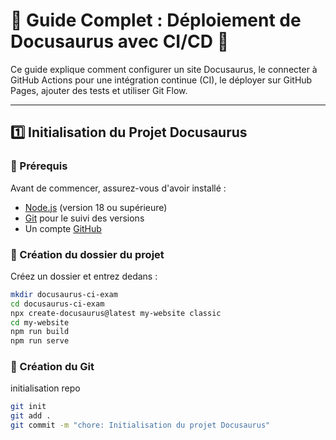 # 📖 Guide Complet : Déploiement de Docusaurus avec CI/CD 🚀

Ce guide explique comment configurer un site Docusaurus, le connecter à GitHub Actions pour une intégration continue (CI), le déployer sur GitHub Pages, ajouter des tests et utiliser Git Flow.

---

## 1️⃣ Initialisation du Projet Docusaurus

### 📌 Prérequis
Avant de commencer, assurez-vous d'avoir installé :
- [Node.js](https://nodejs.org/) (version 18 ou supérieure)
- [Git](https://git-scm.com/) pour le suivi des versions
- Un compte [GitHub](https://github.com/)

### 📌 Création du dossier du projet
Créez un dossier et entrez dedans :

```sh
mkdir docusaurus-ci-exam
cd docusaurus-ci-exam
npx create-docusaurus@latest my-website classic
cd my-website
npm run build
npm run serve
```

### 📌 Création du Git
initialisation repo
```sh
git init
git add .
git commit -m "chore: Initialisation du projet Docusaurus"
```